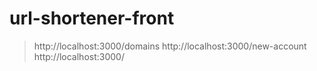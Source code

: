 # url-shortener-front
>http://localhost:3000/domains
>http://localhost:3000/new-account
>http://localhost:3000/
